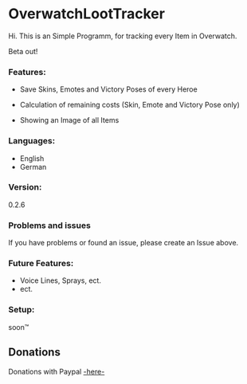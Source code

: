 # OverwatchLootTracker

Hi. This is an Simple Programm, for tracking every Item in Overwatch.

<!---->

Beta out!

### Features:
* Save Skins, Emotes and Victory Poses of every Heroe

* Calculation of remaining costs (Skin, Emote and Victory Pose only)
* Showing an Image of all Items

### Languages:
- English
- German

### Version:
0.2.6

### Problems and issues
If you have problems or found an issue, please create an Issue above.


### Future Features:
- Voice Lines, Sprays, ect.
- ect.

### Setup:
soon™

## Donations

Donations with Paypal [-here-](https://paypal.me/SpielefreakJustin)
